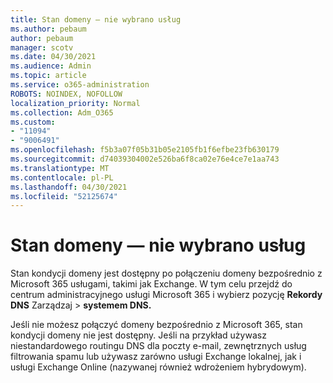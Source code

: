 ```yaml
---
title: Stan domeny — nie wybrano usług
ms.author: pebaum
author: pebaum
manager: scotv
ms.date: 04/30/2021
ms.audience: Admin
ms.topic: article
ms.service: o365-administration
ROBOTS: NOINDEX, NOFOLLOW
localization_priority: Normal
ms.collection: Adm_O365
ms.custom:
- "11094"
- "9006491"
ms.openlocfilehash: f5b3a07f05b31b05e2105fb1f6efbe23fb630179
ms.sourcegitcommit: d74039304002e526ba6f8ca02e76e4ce7e1aa743
ms.translationtype: MT
ms.contentlocale: pl-PL
ms.lasthandoff: 04/30/2021
ms.locfileid: "52125674"
---
```

# <a name="domain-status---no-services-selected"></a>Stan domeny — nie wybrano usług

Stan kondycji domeny jest dostępny po połączeniu domeny bezpośrednio z Microsoft 365 usługami, takimi jak Exchange. W tym celu przejdź do centrum administracyjnego usługi Microsoft 365 i wybierz pozycję **Rekordy DNS** Zarządzaj  >  **systemem DNS.**

Jeśli nie możesz połączyć domeny bezpośrednio z Microsoft 365, stan kondycji domeny nie jest dostępny. Jeśli na przykład używasz niestandardowego routingu DNS dla poczty e-mail, zewnętrznych usług filtrowania spamu lub używasz zarówno usługi Exchange lokalnej, jak i usługi Exchange Online (nazywanej również wdrożeniem hybrydowym).

